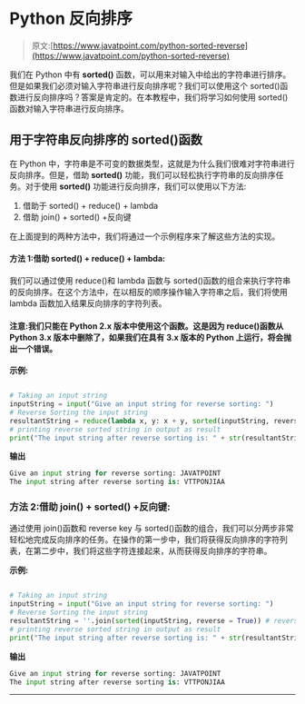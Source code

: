# Python 反向排序

> 原文:[https://www.javatpoint.com/python-sorted-reverse](https://www.javatpoint.com/python-sorted-reverse)

我们在 Python 中有 **sorted()** 函数，可以用来对输入中给出的字符串进行排序。但是如果我们必须对输入字符串进行反向排序呢？我们可以使用这个 sorted()函数进行反向排序吗？答案是肯定的。在本教程中，我们将学习如何使用 sorted()函数对输入字符串进行反向排序。

## 用于字符串反向排序的 sorted()函数

在 Python 中，字符串是不可变的数据类型，这就是为什么我们很难对字符串进行反向排序。但是，借助 **sorted()** 功能，我们可以轻松执行字符串的反向排序任务。对于使用 **sorted()** 功能进行反向排序，我们可以使用以下方法:

1.  借助于 sorted() + reduce() + lambda
2.  借助 join() + sorted() +反向键

在上面提到的两种方法中，我们将通过一个示例程序来了解这些方法的实现。

#### 方法 1:借助 sorted() + reduce() + lambda:

我们可以通过使用 reduce()和 lambda 函数与 sorted()函数的组合来执行字符串的反向排序。在这个方法中，在以相反的顺序操作输入字符串之后，我们将使用 lambda 函数加入结果反向排序的字符列表。

#### 注意:我们只能在 Python 2.x 版本中使用这个函数。这是因为 reduce()函数从 Python 3.x 版本中删除了，如果我们在具有 3.x 版本的 Python 上运行，将会抛出一个错误。

**示例:**

```py

# Taking an input string
inputString = input("Give an input string for reverse sorting: ")
# Reverse Sorting the input string 
resultantString = reduce(lambda x, y: x + y, sorted(inputString, reverse = True)) # reverse sorting with using sorted() + reduce() + lambda function
# printing reverse sorted string in output as result
print("The input string after reverse sorting is: " + str(resultantString)) 

```

**输出**

```py
Give an input string for reverse sorting: JAVATPOINT
The input string after reverse sorting is: VTTPONJIAA

```

### 方法 2:借助 join() + sorted() +反向键:

通过使用 join()函数和 reverse key 与 sorted()函数的组合，我们可以分两步非常轻松地完成反向排序的任务。在操作的第一步中，我们将获得反向排序的字符列表，在第二步中，我们将这些字符连接起来，从而获得反向排序的字符串。

**示例:**

```py

# Taking an input string
inputString = input("Give an input string for reverse sorting: ")
# Reverse Sorting the input string 
resultantString = ''.join(sorted(inputString, reverse = True)) # reverse sorting with using sorted() + join() function with reverse key
# printing reverse sorted string in output as result
print("The input string after reverse sorting is: " + str(resultantString)) 

```

**输出**

```py
Give an input string for reverse sorting: JAVATPOINT
The input string after reverse sorting is: VTTPONJIAA

```

* * *